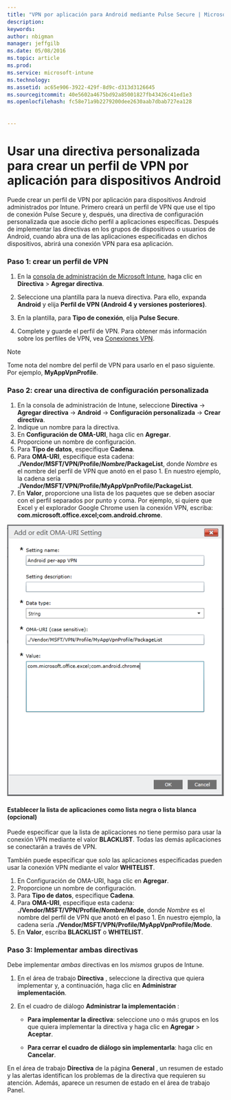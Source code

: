 ```yaml
---
title: "VPN por aplicación para Android mediante Pulse Secure | Microsoft Intune"
description: 
keywords: 
author: nbigman
manager: jeffgilb
ms.date: 05/08/2016
ms.topic: article
ms.prod: 
ms.service: microsoft-intune
ms.technology: 
ms.assetid: ac65e906-3922-429f-8d9c-d313d3126645
ms.sourcegitcommit: 40e5602a4675bd92a85001827fb43426c41ed1e3
ms.openlocfilehash: fc58e71a9b2279200dee2630aab7dbab727ea128


---
```


# Usar una directiva personalizada para crear un perfil de VPN por aplicación para dispositivos Android

Puede crear un perfil de VPN por aplicación para dispositivos Android administrados por Intune. Primero creará un perfil de VPN que use el tipo de conexión Pulse Secure y, después, una directiva de configuración personalizada que asocie dicho perfil a aplicaciones específicas. Después de implementar las directivas en los grupos de dispositivos o usuarios de Android, cuando abra una de las aplicaciones especificadas en dichos dispositivos, abrirá una conexión VPN para esa aplicación. 

### Paso 1: crear un perfil de VPN

1. En la [consola de administración de Microsoft Intune](https://manage.microsoft.com), haga clic en **Directiva** > **Agregar directiva**.
2. Seleccione una plantilla para la nueva directiva. Para ello, expanda **Android** y elija **Perfil de VPN (Android 4 y versiones posteriores)**.

3. En la plantilla, para **Tipo de conexión**, elija **Pulse Secure**.
4. Complete y guarde el perfil de VPN. Para obtener más información sobre los perfiles de VPN, vea [Conexiones VPN](vpn-connections-in-microsoft-intune.md).

> [!NOTE]
Tome nota del nombre del perfil de VPN para usarlo en el paso siguiente. Por ejemplo, **MyAppVpnProfile**.
   
### Paso 2: crear una directiva de configuración personalizada
    
   1. En la consola de administración de Intune, seleccione **Directiva** -> **Agregar directiva** -> **Android** -> **Configuración personalizada** -> **Crear directiva**.
   2. Indique un nombre para la directiva.
   3. En **Configuración de OMA-URI**, haga clic en **Agregar**.
   4. Proporcione un nombre de configuración.
   5. Para **Tipo de datos**, especifique **Cadena**.
   6. Para **OMA-URI**, especifique esta cadena: **./Vendor/MSFT/VPN/Profile/*Nombre*/PackageList**, donde *Nombre* es el nombre del perfil de VPN que anotó en el paso 1. En nuestro ejemplo, la cadena sería **./Vendor/MSFT/VPN/Profile/MyAppVpnProfile/PackageList**.
   7.   En **Valor**, proporcione una lista de los paquetes que se deben asociar con el perfil separados por punto y coma.  Por ejemplo, si quiere que Excel y el explorador Google Chrome usen la conexión VPN, escriba: **com.microsoft.office.excel;com.android.chrome**.
  

   ![Directiva personalizada de ejemplo de VPN por aplicación de Android](..\media\android_per_app_vpn_oma_uri.png) 
#### Establecer la lista de aplicaciones como lista negra o lista blanca (opcional)
Puede especificar que la lista de aplicaciones *no* tiene permiso para usar la conexión VPN mediante el valor **BLACKLIST**.  Todas las demás aplicaciones se conectarán a través de VPN.

También puede especificar que *solo* las aplicaciones especificadas pueden usar la conexión VPN mediante el valor **WHITELIST**.
 

1.  En Configuración de OMA-URI, haga clic en **Agregar**.
2.  Proporcione un nombre de configuración.
3.  Para **Tipo de datos**, especifique **Cadena**.
4.  Para **OMA-URI**, especifique esta cadena: **./Vendor/MSFT/VPN/Profile/*Nombre*/Mode**, donde *Nombre* es el nombre del perfil de VPN que anotó en el paso 1. En nuestro ejemplo, la cadena sería **./Vendor/MSFT/VPN/Profile/MyAppVpnProfile/Mode**.
5.  En **Valor**, escriba **BLACKLIST** o **WHITELIST**. 


   
### Paso 3: Implementar ambas directivas

Debe implementar *ambas* directivas en los *mismos* grupos de Intune.

   1.  En el área de trabajo **Directiva** , seleccione la directiva que quiera implementar y, a continuación, haga clic en **Administrar implementación**.

2.  En el cuadro de diálogo **Administrar la implementación** :

    -   **Para implementar la directiva**: seleccione uno o más grupos en los que quiera implementar la directiva y haga clic en **Agregar** &gt; **Aceptar**.

    -   **Para cerrar el cuadro de diálogo sin implementarla**: haga clic en **Cancelar**.

En el área de trabajo **Directiva** de la página **General** , un resumen de estado y las alertas identifican los problemas de la directiva que requieren su atención. Además, aparece un resumen de estado en el área de trabajo Panel.




<!--HONumber=Jul16_HO2-->


